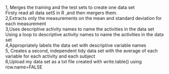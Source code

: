
1, Merges the training and the test sets to create one data set<br>
  Firsty read all data setS in R ,and then mergers them.<br>
2,Extracts only the measurements on the mean and standard deviation for each measurement<br>
3,Uses descriptive activity names to name the activities in the data set<br>
  Using a loop to  descriptive activity names to name the activities in the data set<br>
4,Appropriately labels the data set with descriptive variable names<br>
5, Creates a second, independent tidy data set with the average of each variable for each activity and each subject<br>
6,Upload my data set as a txt file created with write.table() using row.name=FALSE <br>

